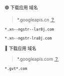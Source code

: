 🟢 下载应用 域名
> *.googleapis.cn [？](https://github.com/OVOJKzzZ/direct/blob/main/faq/googleapis.cn.md)
```
*.xn--ngstr--lar8j.com
```
```
*.xn--ngstr-lra8j.com
```


🔴 下载应用 域名
  > *.googleapis.com [？](https://github.com/OVOJKzzZ/direct/blob/main/faq/googleapis.com.md)
```
*.gvt*.com
```
